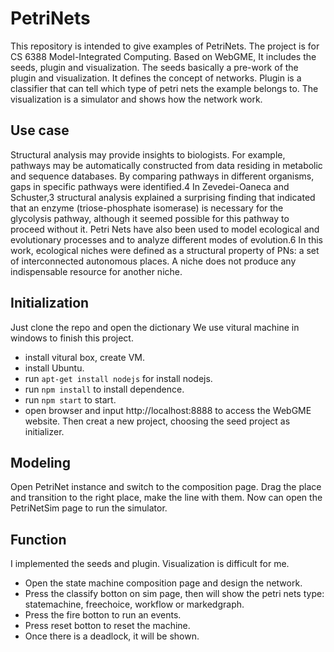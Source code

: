 # PetriNets
This repository is intended to give examples of PetriNets. The project is for CS 6388 Model-Integrated Computing. Based on WebGME, It includes the seeds, plugin and visualization. The seeds basically a pre-work of the plugin and visualization. It defines the concept of networks. Plugin is a classifier that can tell which type of petri nets the example belongs to. The visualization is a simulator and shows how the network work. 

## Use case
Structural analysis may provide insights to biologists. For example, pathways may be automatically constructed from data residing in metabolic and sequence databases. By comparing pathways in different organisms, gaps in specific pathways were identified.4 In Zevedei-Oaneca and Schuster,3 structural analysis explained a surprising finding that indicated that an enzyme (triose-phosphate isomerase) is necessary for the glycolysis pathway, although it seemed possible for this pathway to proceed without it.
Petri Nets have also been used to model ecological and evolutionary processes and to analyze different modes of evolution.6 In this work, ecological niches were defined as a structural property of PNs: a set of interconnected autonomous places. A niche does not produce any indispensable resource for another niche.


## Initialization
Just clone the repo and open the dictionary
We use vitural machine in windows to finish this project.
- install vitural box, create VM.
- install Ubuntu.
- run `apt-get install nodejs` for install nodejs.
- run `npm install` to install dependence.
- run `npm start` to start.
- open browser and input http://localhost:8888 to access the WebGME website. Then creat a new project, choosing the seed project as initializer.

## Modeling
Open PetriNet instance and switch to the composition page. Drag the place and transition to the right place, make the line with them.
Now can open the PetriNetSim page to run the simulator.

## Function
I implemented the seeds and plugin. Visualization is difficult for me.
- Open the state machine composition page and design the network.
- Press the classify botton on sim page, then will show the petri nets type: statemachine, freechoice, workflow or markedgraph.
- Press the fire botton to run an events.
- Press reset botton to reset the machine.
- Once there is a deadlock, it will be shown.
